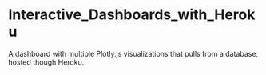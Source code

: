 # Interactive_Dashboards_with_Heroku
A dashboard with multiple Plotly.js visualizations that pulls from a database, hosted though Heroku. 

